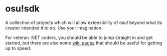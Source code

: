 # osu!sdk

A collection of projects which will allow extensibility of osu! beyond what its creator intended it to do. Use your imagination.

For veteran .NET coders, you should be able to jump straight in and get started, but there are also some [wiki pages](https://github.com/peppy/osu-sdk/wiki) that should be useful for getting up to speed.
